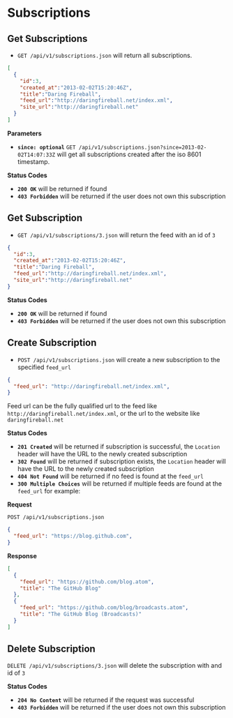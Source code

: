 Subscriptions
=============

Get Subscriptions
-----------------

 - `GET /api/v1/subscriptions.json` will return all subscriptions.

```json
[
  {
    "id":3,
    "created_at":"2013-02-02T15:20:46Z",
    "title":"Daring Fireball",
    "feed_url":"http://daringfireball.net/index.xml",
    "site_url":"http://daringfireball.net"
  }
]
```

**Parameters**

 - **`since: optional`** `GET /api/v1/subscriptions.json?since=2013-02-02T14:07:33Z` will get all subscriptions created after the iso 8601 timestamp.

**Status Codes**

- **`200 OK`** will be returned if found
- **`403 Forbidden`** will be returned if the user does not own this subscription
 
 
Get Subscription
----------------

- `GET /api/v1/subscriptions/3.json` will return the feed with an id of `3`

```json
{
  "id":3,
  "created_at":"2013-02-02T15:20:46Z",
  "title":"Daring Fireball",
  "feed_url":"http://daringfireball.net/index.xml",
  "site_url":"http://daringfireball.net"
}
```

**Status Codes**

- **`200 OK`** will be returned if found
- **`403 Forbidden`** will be returned if the user does not own this subscription

Create Subscription
-------------------

- `POST /api/v1/subscriptions.json` will create a new subscription to the specified `feed_url`

```json
{
  "feed_url": "http://daringfireball.net/index.xml",
}
```

Feed url can be the fully qualified url to the feed like `http://daringfireball.net/index.xml`, or the url to the website like `daringfireball.net`

**Status Codes**

- **`201 Created`** will be returned if subscription is successful, the `Location` header will have the URL to the newly created subscription
- **`302 Found`** will be returned if subscription exists, the `Location` header will have the URL to the newly created subscription
- **`404 Not Found`** will be returned if no feed is found at the `feed_url`
- **`300 Multiple Choices`** will be returned if multiple feeds are found at the `feed_url` for example: 

**Request**

`POST /api/v1/subscriptions.json`

```json
{
  "feed_url": "https://blog.github.com",
}
```

**Response**

```json
[
  {
    "feed_url": "https://github.com/blog.atom",
    "title": "The GitHub Blog"
  },
  {
    "feed_url": "https://github.com/blog/broadcasts.atom",
    "title": "The GitHub Blog (Broadcasts)"
  }
]
```

Delete Subscription
-------------------

`DELETE /api/v1/subscriptions/3.json` will delete the subscription with and id of `3`

**Status Codes**

- **`204 No Content`** will be returned if the request was successful
- **`403 Forbidden`** will be returned if the user does not own this subscription